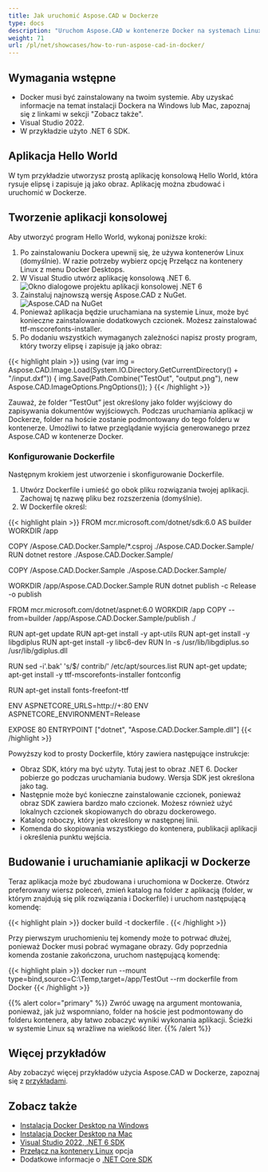 ```yaml
---
title: Jak uruchomić Aspose.CAD w Dockerze
type: docs
description: "Uruchom Aspose.CAD w kontenerze Docker na systemach Linux, Windows Server i innych systemach operacyjnych."
weight: 71
url: /pl/net/showcases/how-to-run-aspose-cad-in-docker/
---
```


## Wymagania wstępne
- Docker musi być zainstalowany na twoim systemie. Aby uzyskać informacje na temat instalacji Dockera na Windows lub Mac, zapoznaj się z linkami w sekcji "Zobacz także".
- Visual Studio 2022.
- W przykładzie użyto .NET 6 SDK.

## Aplikacja Hello World

W tym przykładzie utworzysz prostą aplikację konsolową Hello World, która rysuje elipsę i zapisuje ją jako obraz. Aplikację można zbudować i uruchomić w Dockerze.

## Tworzenie aplikacji konsolowej

Aby utworzyć program Hello World, wykonaj poniższe kroki:
1. Po zainstalowaniu Dockera upewnij się, że używa kontenerów Linux (domyślnie). W razie potrzeby wybierz opcję Przełącz na kontenery Linux z menu Docker Desktops.
1. W Visual Studio utwórz aplikację konsolową .NET 6.<br>
![Okno dialogowe projektu aplikacji konsolowej .NET 6](/_assets/showcases/docker/1.png)<br>
1. Zainstaluj najnowszą wersję Aspose.CAD z NuGet.<br>
![Aspose.CAD na NuGet](/_assets/showcases/docker/2.png)<br>
1. Ponieważ aplikacja będzie uruchamiana na systemie Linux, może być konieczne zainstalowanie dodatkowych czcionek. Możesz zainstalować ttf-mscorefonts-installer.
1. Po dodaniu wszystkich wymaganych zależności napisz prosty program, który tworzy elipsę i zapisuje ją jako obraz:<br>

{{< highlight plain >}}
using (var img = Aspose.CAD.Image.Load(System.IO.Directory.GetCurrentDirectory() + "/input.dxf"))
{
	img.Save(Path.Combine("TestOut", "output.png"), new Aspose.CAD.ImageOptions.PngOptions());
}
{{< /highlight >}}

Zauważ, że folder “TestOut” jest określony jako folder wyjściowy do zapisywania dokumentów wyjściowych. Podczas uruchamiania aplikacji w Dockerze, folder na hoście zostanie podmontowany do tego folderu w kontenerze. Umożliwi to łatwe przeglądanie wyjścia generowanego przez Aspose.CAD w kontenerze Docker.

### Konfigurowanie Dockerfile

 Następnym krokiem jest utworzenie i skonfigurowanie Dockerfile.

1. Utwórz Dockerfile i umieść go obok pliku rozwiązania twojej aplikacji. Zachowaj tę nazwę pliku bez rozszerzenia (domyślnie).
1. W Dockerfile określ:

{{< highlight plain >}}
FROM mcr.microsoft.com/dotnet/sdk:6.0 AS builder
WORKDIR /app

COPY /Aspose.CAD.Docker.Sample/*.csproj ./Aspose.CAD.Docker.Sample/
RUN dotnet restore ./Aspose.CAD.Docker.Sample/

COPY /Aspose.CAD.Docker.Sample ./Aspose.CAD.Docker.Sample/

WORKDIR /app/Aspose.CAD.Docker.Sample
RUN dotnet publish -c Release -o publish

FROM mcr.microsoft.com/dotnet/aspnet:6.0
WORKDIR /app
COPY --from=builder /app/Aspose.CAD.Docker.Sample/publish ./

RUN apt-get update
RUN apt-get install -y apt-utils
RUN apt-get install -y libgdiplus
RUN apt-get install -y libc6-dev 
RUN ln -s /usr/lib/libgdiplus.so /usr/lib/gdiplus.dll

RUN sed -i'.bak' 's/$/ contrib/' /etc/apt/sources.list
RUN apt-get update; apt-get install -y ttf-mscorefonts-installer fontconfig

RUN apt-get install fonts-freefont-ttf

ENV ASPNETCORE_URLS=http://+:80
ENV ASPNETCORE_ENVIRONMENT=Release

EXPOSE 80
ENTRYPOINT ["dotnet", "Aspose.CAD.Docker.Sample.dll"]
{{< /highlight >}}

 Powyższy kod to prosty Dockerfile, który zawiera następujące instrukcje:

- Obraz SDK, który ma być użyty. Tutaj jest to obraz .NET 6. Docker pobierze go podczas uruchamiania budowy. Wersja SDK jest określona jako tag.
- Następnie może być konieczne zainstalowanie czcionek, ponieważ obraz SDK zawiera bardzo mało czcionek. Możesz również użyć lokalnych czcionek skopiowanych do obrazu dockerowego.
- Katalog roboczy, który jest określony w następnej linii.
- Komenda do skopiowania wszystkiego do kontenera, publikacji aplikacji i określenia punktu wejścia.

## Budowanie i uruchamianie aplikacji w Dockerze
 
 Teraz aplikacja może być zbudowana i uruchomiona w Dockerze. Otwórz preferowany wiersz poleceń, zmień katalog na folder z aplikacją (folder, w którym znajdują się plik rozwiązania i Dockerfile) i uruchom następującą komendę:

{{< highlight plain >}}
docker build -t dockerfile .
{{< /highlight >}}

 Przy pierwszym uruchomieniu tej komendy może to potrwać dłużej, ponieważ Docker musi pobrać wymagane obrazy. Gdy poprzednia komenda zostanie zakończona, uruchom następującą komendę:

{{< highlight plain >}}
docker run --mount type=bind,source=C:\Temp,target=/app/TestOut --rm dockerfile from Docker
{{< /highlight >}}

{{% alert color="primary" %}} 
Zwróć uwagę na argument montowania, ponieważ, jak już wspomniano, folder na hoście jest podmontowany do folderu kontenera, aby łatwo zobaczyć wyniki wykonania aplikacji. Ścieżki w systemie Linux są wrażliwe na wielkość liter.
{{% /alert %}}

## Więcej przykładów

Aby zobaczyć więcej przykładów użycia Aspose.CAD w Dockerze, zapoznaj się z [przykładami](https://github.com/aspose-cad/Aspose.CAD-Documentation).

## Zobacz także

- [Instalacja Docker Desktop na Windows](https://docs.docker.com/docker-for-windows/install/)
- [Instalacja Docker Desktop na Mac](https://docs.docker.com/docker-for-mac/install/)
- [Visual Studio 2022, .NET 6 SDK](https://docs.microsoft.com/en-us/dotnet/core/install/windows?tabs=net60#dependencies)
- [Przełącz na kontenery Linux](https://docs.docker.com/docker-for-windows/#switch-between-windows-and-linux-containers) opcja
- Dodatkowe informacje o [.NET Core SDK](https://hub.docker.com/_/microsoft-dotnet-sdk)
